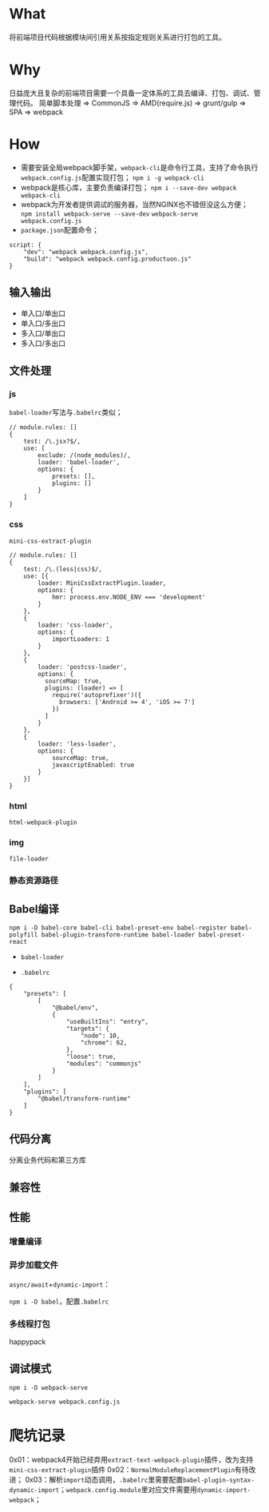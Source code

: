 # What
将前端项目代码根据模块间引用关系按指定规则关系进行打包的工具。
# Why
日益庞大且复杂的前端项目需要一个具备一定体系的工具去编译、打包、调试、管理代码。
简单脚本处理 => CommonJS => AMD(require.js) => grunt/gulp => SPA => webpack

# How
- 需要安装全局webpack脚手架，`webpack-cli`是命令行工具，支持了命令执行`webpack.config.js`配置实现打包；
  `npm i -g webpack-cli`
- webpack是核心库，主要负责编译打包；
  `npm i --save-dev webpack webpack-cli`
- webpack为开发者提供调试的服务器，当然NGINX也不错但没这么方便；
  `npm install webpack-serve --save-dev`
  `webpack-serve webpack.config.js`
- `package.json`配置命令；
```
script: {
	"dev": "webpack webpack.config.js",
	"build": "webpack webpack.config.productuon.js"
}
```
## 输入输出
- 单入口/单出口
- 单入口/多出口
- 多入口/单出口
- 多入口/多出口
## 文件处理
### js

`babel-loader`写法与`.babelrc`类似；

```
// module.rules: []
{
    test: /\.jsx?$/,
    use: [
        exclude: /(node_modules)/,
        loader: 'babel-loader',
        options: {
            presets: [],
            plugins: []
        }
    ]
}
```
### css

`mini-css-extract-plugin`

```
// module.rules: []
{
    test: /\.(less|css)$/,
    use: [{
        loader: MiniCssExtractPlugin.loader,
        options: {
            hmr: process.env.NODE_ENV === 'development'
        }
    },
    {
    	loader: 'css-loader',
        options: {
            importLoaders: 1
        }
    }, 
    {
    	loader: 'postcss-loader',
        options: {
          sourceMap: true,
          plugins: (loader) => [
            require('autoprefixer')({
              browsers: ['Android >= 4', 'iOS >= 7']
            })
          ]
        }
    },
    {
    	loader: 'less-loader',
        options: {
            sourceMap: true,
            javascriptEnabled: true
        }
    }]
}
```
### html

`html-webpack-plugin`

### img

`file-loader`

### 静态资源路径
## Babel编译

`npm i -D babel-core babel-cli babel-preset-env babel-register babel-polyfill babel-plugin-transform-runtime babel-loader babel-preset-react `

- `babel-loader`

- `.babelrc`
```
{
	"presets": [
		[
			"@babel/env",
			{
				"useBuiltIns": "entry",
				"targets": {
					"node": 10,
					"chrome": 62,
				},
				"loose": true,
				"modules": "commonjs"
			}
		]
	],
	"plugins": [
		"@babel/transform-runtime"
	]
}
```
## 代码分离
分离业务代码和第三方库
## 兼容性
## 性能
### 增量编译
### 异步加载文件
`async/await`+`dynamic-import`：

`npm i -D babel`，配置`.babelrc`
### 多线程打包
happypack

## 调试模式

`npm i -D webpack-serve`

`webpack-serve webpack.config.js`

# 爬坑记录
0x01：webpack4开始已经弃用`extract-text-webpack-plugin`插件，改为支持`mini-css-extract-plugin`插件
0x02：`NormalModuleReplacementPlugin`有待改进；
0x03：解析`import`动态调用，`.babelrc`里需要配置`babel-plugin-syntax-dynamic-import`；`webpack.config.module`里对应文件需要用`dynamic-import-webpack`；

